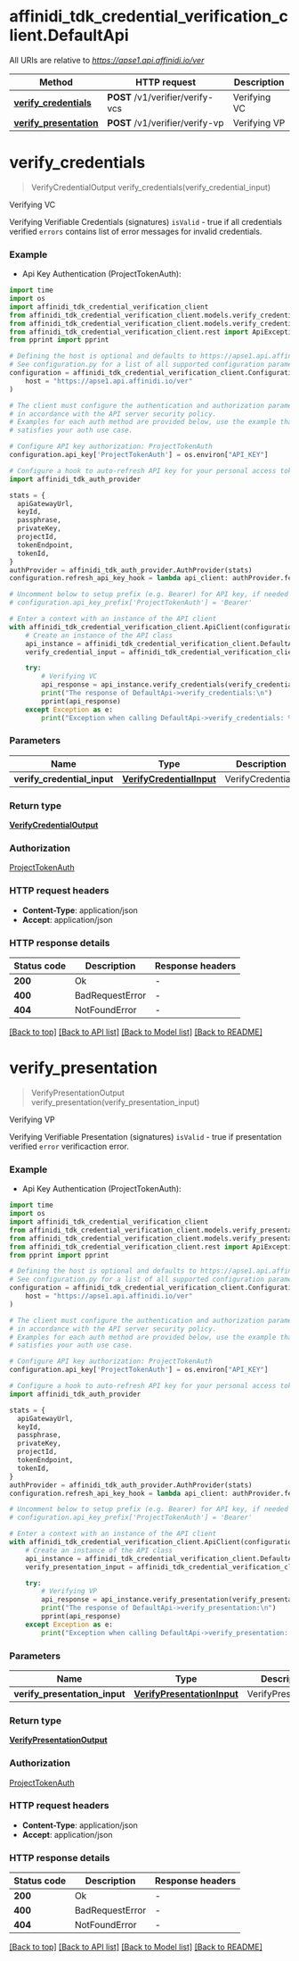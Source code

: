 # affinidi_tdk_credential_verification_client.DefaultApi

All URIs are relative to *https://apse1.api.affinidi.io/ver*

| Method                                                       | HTTP request                     | Description  |
| ------------------------------------------------------------ | -------------------------------- | ------------ |
| [**verify_credentials**](DefaultApi.md#verify_credentials)   | **POST** /v1/verifier/verify-vcs | Verifying VC |
| [**verify_presentation**](DefaultApi.md#verify_presentation) | **POST** /v1/verifier/verify-vp  | Verifying VP |

# **verify_credentials**

> VerifyCredentialOutput verify_credentials(verify_credential_input)

Verifying VC

Verifying Verifiable Credentials (signatures) `isValid` - true if all credentials verified `errors` contains list of error messages for invalid credentials.

### Example

- Api Key Authentication (ProjectTokenAuth):

```python
import time
import os
import affinidi_tdk_credential_verification_client
from affinidi_tdk_credential_verification_client.models.verify_credential_input import VerifyCredentialInput
from affinidi_tdk_credential_verification_client.models.verify_credential_output import VerifyCredentialOutput
from affinidi_tdk_credential_verification_client.rest import ApiException
from pprint import pprint

# Defining the host is optional and defaults to https://apse1.api.affinidi.io/ver
# See configuration.py for a list of all supported configuration parameters.
configuration = affinidi_tdk_credential_verification_client.Configuration(
    host = "https://apse1.api.affinidi.io/ver"
)

# The client must configure the authentication and authorization parameters
# in accordance with the API server security policy.
# Examples for each auth method are provided below, use the example that
# satisfies your auth use case.

# Configure API key authorization: ProjectTokenAuth
configuration.api_key['ProjectTokenAuth'] = os.environ["API_KEY"]

# Configure a hook to auto-refresh API key for your personal access token (PAT), if expired
import affinidi_tdk_auth_provider

stats = {
  apiGatewayUrl,
  keyId,
  passphrase,
  privateKey,
  projectId,
  tokenEndpoint,
  tokenId,
}
authProvider = affinidi_tdk_auth_provider.AuthProvider(stats)
configuration.refresh_api_key_hook = lambda api_client: authProvider.fetch_project_scoped_token()

# Uncomment below to setup prefix (e.g. Bearer) for API key, if needed
# configuration.api_key_prefix['ProjectTokenAuth'] = 'Bearer'

# Enter a context with an instance of the API client
with affinidi_tdk_credential_verification_client.ApiClient(configuration) as api_client:
    # Create an instance of the API class
    api_instance = affinidi_tdk_credential_verification_client.DefaultApi(api_client)
    verify_credential_input = affinidi_tdk_credential_verification_client.VerifyCredentialInput() # VerifyCredentialInput | VerifyCredentials

    try:
        # Verifying VC
        api_response = api_instance.verify_credentials(verify_credential_input)
        print("The response of DefaultApi->verify_credentials:\n")
        pprint(api_response)
    except Exception as e:
        print("Exception when calling DefaultApi->verify_credentials: %s\n" % e)
```

### Parameters

| Name                        | Type                                                  | Description       | Notes |
| --------------------------- | ----------------------------------------------------- | ----------------- | ----- |
| **verify_credential_input** | [**VerifyCredentialInput**](VerifyCredentialInput.md) | VerifyCredentials |

### Return type

[**VerifyCredentialOutput**](VerifyCredentialOutput.md)

### Authorization

[ProjectTokenAuth](../README.md#ProjectTokenAuth)

### HTTP request headers

- **Content-Type**: application/json
- **Accept**: application/json

### HTTP response details

| Status code | Description     | Response headers |
| ----------- | --------------- | ---------------- |
| **200**     | Ok              | -                |
| **400**     | BadRequestError | -                |
| **404**     | NotFoundError   | -                |

[[Back to top]](#) [[Back to API list]](../README.md#documentation-for-api-endpoints) [[Back to Model list]](../README.md#documentation-for-models) [[Back to README]](../README.md)

# **verify_presentation**

> VerifyPresentationOutput verify_presentation(verify_presentation_input)

Verifying VP

Verifying Verifiable Presentation (signatures) `isValid` - true if presentation verified `error` verificaction error.

### Example

- Api Key Authentication (ProjectTokenAuth):

```python
import time
import os
import affinidi_tdk_credential_verification_client
from affinidi_tdk_credential_verification_client.models.verify_presentation_input import VerifyPresentationInput
from affinidi_tdk_credential_verification_client.models.verify_presentation_output import VerifyPresentationOutput
from affinidi_tdk_credential_verification_client.rest import ApiException
from pprint import pprint

# Defining the host is optional and defaults to https://apse1.api.affinidi.io/ver
# See configuration.py for a list of all supported configuration parameters.
configuration = affinidi_tdk_credential_verification_client.Configuration(
    host = "https://apse1.api.affinidi.io/ver"
)

# The client must configure the authentication and authorization parameters
# in accordance with the API server security policy.
# Examples for each auth method are provided below, use the example that
# satisfies your auth use case.

# Configure API key authorization: ProjectTokenAuth
configuration.api_key['ProjectTokenAuth'] = os.environ["API_KEY"]

# Configure a hook to auto-refresh API key for your personal access token (PAT), if expired
import affinidi_tdk_auth_provider

stats = {
  apiGatewayUrl,
  keyId,
  passphrase,
  privateKey,
  projectId,
  tokenEndpoint,
  tokenId,
}
authProvider = affinidi_tdk_auth_provider.AuthProvider(stats)
configuration.refresh_api_key_hook = lambda api_client: authProvider.fetch_project_scoped_token()

# Uncomment below to setup prefix (e.g. Bearer) for API key, if needed
# configuration.api_key_prefix['ProjectTokenAuth'] = 'Bearer'

# Enter a context with an instance of the API client
with affinidi_tdk_credential_verification_client.ApiClient(configuration) as api_client:
    # Create an instance of the API class
    api_instance = affinidi_tdk_credential_verification_client.DefaultApi(api_client)
    verify_presentation_input = affinidi_tdk_credential_verification_client.VerifyPresentationInput() # VerifyPresentationInput | VerifyPresentation

    try:
        # Verifying VP
        api_response = api_instance.verify_presentation(verify_presentation_input)
        print("The response of DefaultApi->verify_presentation:\n")
        pprint(api_response)
    except Exception as e:
        print("Exception when calling DefaultApi->verify_presentation: %s\n" % e)
```

### Parameters

| Name                          | Type                                                      | Description        | Notes |
| ----------------------------- | --------------------------------------------------------- | ------------------ | ----- |
| **verify_presentation_input** | [**VerifyPresentationInput**](VerifyPresentationInput.md) | VerifyPresentation |

### Return type

[**VerifyPresentationOutput**](VerifyPresentationOutput.md)

### Authorization

[ProjectTokenAuth](../README.md#ProjectTokenAuth)

### HTTP request headers

- **Content-Type**: application/json
- **Accept**: application/json

### HTTP response details

| Status code | Description     | Response headers |
| ----------- | --------------- | ---------------- |
| **200**     | Ok              | -                |
| **400**     | BadRequestError | -                |
| **404**     | NotFoundError   | -                |

[[Back to top]](#) [[Back to API list]](../README.md#documentation-for-api-endpoints) [[Back to Model list]](../README.md#documentation-for-models) [[Back to README]](../README.md)
